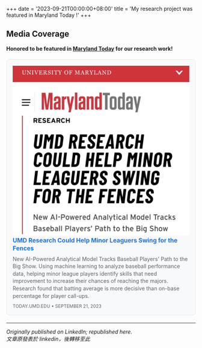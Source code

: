 +++
date = '2023-09-21T00:00:00+08:00'
title = 'My research project was featured in Maryland Today !'
+++

## Media Coverage

**Honored to be featured in [Maryland Today](https://today.umd.edu/) for our research work!**

<div class="link-preview">
  <a href="https://today.umd.edu/umd-research-could-help-minor-leaguers-swing-for-the-fences" target="_blank" rel="noopener">
    <div class="preview-card">
      <div class="preview-image">
        <img src="pic1.jpg" alt="Baseball player batting" />
      </div>
      <div class="preview-content">
        <h3>UMD Research Could Help Minor Leaguers Swing for the Fences</h3>
        <p>New AI-Powered Analytical Model Tracks Baseball Players' Path to the Big Show. Using machine learning to analyze baseball performance data, helping minor league players identify skills that need improvement to increase their chances of reaching the majors. Research found that batting average is more decisive than on-base percentage for player call-ups.</p>
        <span class="preview-domain">today.umd.edu • September 21, 2023</span>
      </div>
    </div>
  </a>
</div>

<style>
.link-preview {
  margin: 20px 0;
}

.preview-card {
  border: 1px solid #e1e5e9;
  border-radius: 8px;
  padding: 16px;
  background: #f8f9fa;
  transition: box-shadow 0.2s ease;
  max-width: 500px;
}

.preview-card:hover {
  box-shadow: 0 2px 8px rgba(0,0,0,0.1);
}

.preview-content h3 {
  margin: 0 0 8px 0;
  color: #1a73e8;
  font-size: 16px;
  line-height: 1.3;
}

.preview-content p {
  margin: 0 0 8px 0;
  color: #5f6368;
  font-size: 14px;
  line-height: 1.4;
}

.preview-domain {
  color: #5f6368;
  font-size: 12px;
  text-transform: uppercase;
}

.link-preview a {
  text-decoration: none;
  color: inherit;
}
</style>

---
*Originally published on LinkedIn; republished here.* <br>
*文章原發表於 linkedin，後轉移至此*
